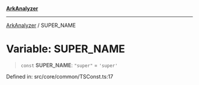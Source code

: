 [**ArkAnalyzer**](../README.md)

***

[ArkAnalyzer](../globals.md) / SUPER\_NAME

# Variable: SUPER\_NAME

> `const` **SUPER\_NAME**: `"super"` = `'super'`

Defined in: src/core/common/TSConst.ts:17
